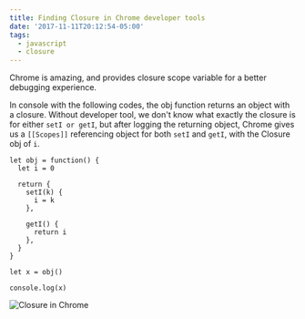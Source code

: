 ```yaml
---
title: Finding Closure in Chrome developer tools
date: '2017-11-11T20:12:54-05:00'
tags:
  - javascript
  - closure
---
```

Chrome is amazing, and provides closure scope variable for a better debugging experience.

In console with the following codes, the obj function returns an object with a closure. Without developer tool, we don't know what exactly the closure is for either `setI or getI`, but after logging the returning object, Chrome gives us a `[[Scopes]]` referencing object for both `setI` and `getI`, with the Closure obj of `i`.

```
let obj = function() {
  let i = 0

  return {
    setI(k) {
      i = k
    },

    getI() {
      return i
    },
  }
}

let x = obj()

console.log(x)

```

![Closure in Chrome](/../../../images/uploads/11-11.png)

